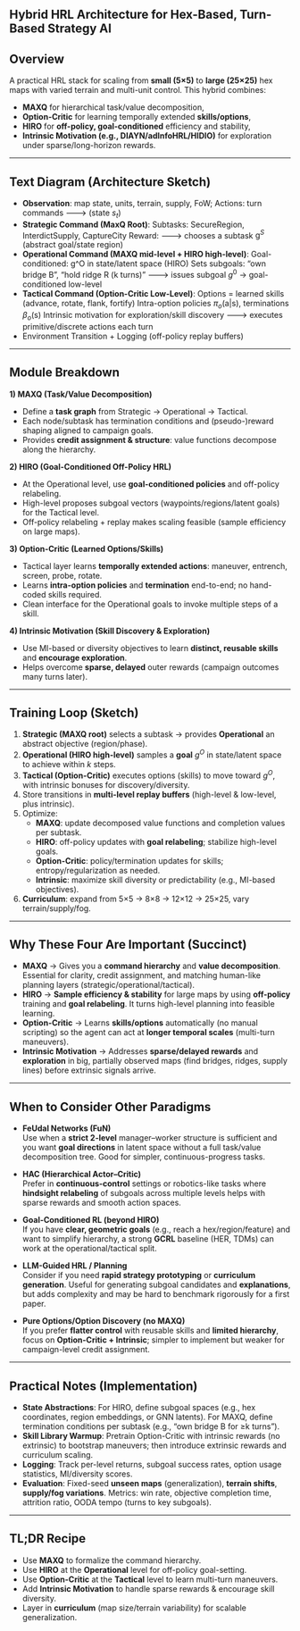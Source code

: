 ## Hybrid HRL Architecture for Hex-Based, Turn-Based Strategy AI

## Overview
A practical HRL stack for scaling from **small (5×5)** to **large (25×25)** hex maps with varied terrain and multi-unit control. This hybrid combines:
- **MAXQ** for hierarchical task/value decomposition,
- **Option-Critic** for learning temporally extended **skills/options**,
- **HIRO** for **off-policy, goal-conditioned** efficiency and stability,
- **Intrinsic Motivation (e.g., DIAYN/adInfoHRL/HIDIO)** for exploration under sparse/long-horizon rewards.

---

## Text Diagram (Architecture Sketch)

- **Observation**: map state, units, terrain, supply, FoW; Actions: turn commands
---> (state $s_{t}$)
- **Strategic Command (MaxQ Root)**: 
  Subtasks: SecureRegion, InterdictSupply, CaptureCity
  Reward: 
---> chooses a subtask $\text{g}^S$ (abstract goal/state region)
- **Operational Command (MAXQ mid-level + HIRO high-level)**:
  Goal-conditioned: g^O in state/latent space (HIRO)
  Sets subgoals: “own bridge B”, “hold ridge R (k turns)”
---> issues subgoal $g^0$ → goal-conditioned low-level
- **Tactical Command (Option-Critic Low-Level)**: 
  Options = learned skills (advance, rotate, flank, fortify)
  Intra-option policies $\pi_{o}$(a|s), terminations $\beta_{o}$(s)
  Intrinsic motivation for exploration/skill discovery
---> executes primitive/discrete actions each turn
- Environment Transition + Logging (off-policy replay buffers)

---

## Module Breakdown

**1) MAXQ (Task/Value Decomposition)**
- Define a **task graph** from Strategic → Operational → Tactical.
- Each node/subtask has termination conditions and (pseudo-)reward shaping aligned to campaign goals.
- Provides **credit assignment & structure**: value functions decompose along the hierarchy.

**2) HIRO (Goal-Conditioned Off-Policy HRL)**
- At the Operational level, use **goal-conditioned policies** and off-policy relabeling.
- High-level proposes subgoal vectors (waypoints/regions/latent goals) for the Tactical level.
- Off-policy relabeling + replay makes scaling feasible (sample efficiency on large maps).

**3) Option-Critic (Learned Options/Skills)**
- Tactical layer learns **temporally extended actions**: maneuver, entrench, screen, probe, rotate.
- Learns **intra-option policies** and **termination** end-to-end; no hand-coded skills required.
- Clean interface for the Operational goals to invoke multiple steps of a skill.

**4) Intrinsic Motivation (Skill Discovery & Exploration)**
- Use MI-based or diversity objectives to learn **distinct, reusable skills** and **encourage exploration**.
- Helps overcome **sparse, delayed** outer rewards (campaign outcomes many turns later).

---

## Training Loop (Sketch)

1. **Strategic (MAXQ root)** selects a subtask → provides **Operational** an abstract objective (region/phase).
2. **Operational (HIRO high-level)** samples a **goal** $g^O$ in state/latent space to achieve within $k$ steps.
3. **Tactical (Option-Critic)** executes options (skills) to move toward $g^O$, with intrinsic bonuses for discovery/diversity.
4. Store transitions in **multi-level replay buffers** (high-level & low-level, plus intrinsic).
5. Optimize:
   - **MAXQ**: update decomposed value functions and completion values per subtask.
   - **HIRO**: off-policy updates with **goal relabeling**; stabilize high-level goals.
   - **Option-Critic**: policy/termination updates for skills; entropy/regularization as needed.
   - **Intrinsic**: maximize skill diversity or predictability (e.g., MI-based objectives).
6. **Curriculum**: expand from 5×5 → 8×8 → 12×12 → 25×25, vary terrain/supply/fog.

---

## Why These Four Are Important (Succinct)

- **MAXQ** → Gives you a **command hierarchy** and **value decomposition**. Essential for clarity, credit assignment, and matching human-like planning layers (strategic/operational/tactical).
- **HIRO** → **Sample efficiency & stability** for large maps by using **off-policy** training and **goal relabeling**. It turns high-level planning into feasible learning.
- **Option-Critic** → Learns **skills/options** automatically (no manual scripting) so the agent can act at **longer temporal scales** (multi-turn maneuvers).
- **Intrinsic Motivation** → Addresses **sparse/delayed rewards** and **exploration** in big, partially observed maps (find bridges, ridges, supply lines) before extrinsic signals arrive.

---

## When to Consider Other Paradigms

- **FeUdal Networks (FuN)**  
  Use when a **strict 2-level** manager–worker structure is sufficient and you want **goal directions** in latent space without a full task/value decomposition tree. Good for simpler, continuous-progress tasks.

- **HAC (Hierarchical Actor–Critic)**  
  Prefer in **continuous-control** settings or robotics-like tasks where **hindsight relabeling** of subgoals across multiple levels helps with sparse rewards and smooth action spaces.

- **Goal-Conditioned RL (beyond HIRO)**  
  If you have **clear, geometric goals** (e.g., reach a hex/region/feature) and want to simplify hierarchy, a strong **GCRL** baseline (HER, TDMs) can work at the operational/tactical split.

- **LLM-Guided HRL / Planning**  
  Consider if you need **rapid strategy prototyping** or **curriculum generation**. Useful for generating subgoal candidates and **explanations**, but adds complexity and may be hard to benchmark rigorously for a first paper.

- **Pure Options/Option Discovery (no MAXQ)**  
  If you prefer **flatter control** with reusable skills and **limited hierarchy**, focus on **Option-Critic + Intrinsic**; simpler to implement but weaker for campaign-level credit assignment.

---

## Practical Notes (Implementation)

- **State Abstractions**: For HIRO, define subgoal spaces (e.g., hex coordinates, region embeddings, or GNN latents). For MAXQ, define termination conditions per subtask (e.g., “own bridge B for ≥k turns”).
- **Skill Library Warmup**: Pretrain Option-Critic with intrinsic rewards (no extrinsic) to bootstrap maneuvers; then introduce extrinsic rewards and curriculum scaling.
- **Logging**: Track per-level returns, subgoal success rates, option usage statistics, MI/diversity scores.
- **Evaluation**: Fixed-seed **unseen maps** (generalization), **terrain shifts**, **supply/fog variations**. Metrics: win rate, objective completion time, attrition ratio, OODA tempo (turns to key subgoals).

---

## TL;DR Recipe
- Use **MAXQ** to formalize the command hierarchy.
- Use **HIRO** at the **Operational** level for off-policy goal-setting.
- Use **Option-Critic** at the **Tactical** level to learn multi-turn maneuvers.
- Add **Intrinsic Motivation** to handle sparse rewards & encourage skill diversity.
- Layer in **curriculum** (map size/terrain variability) for scalable generalization.

